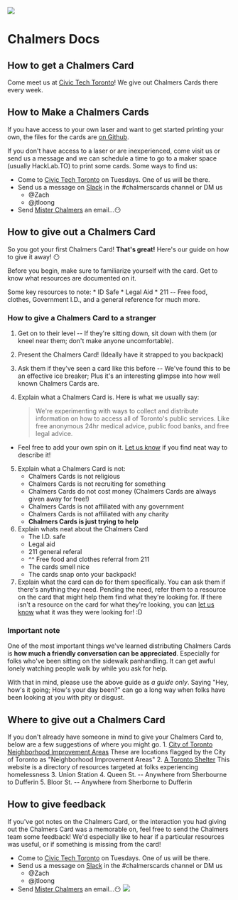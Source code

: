 ![](https://raw.githubusercontent.com/misterchalmers/ChalmersSite/master/images/nightSky.JPG)
# Chalmers Docs

## How to get a Chalmers Card
Come meet us at [Civic Tech Toronto](https://www.meetup.com/Civic-Tech-Toronto/)! We give out Chalmers Cards there every week.

## How to Make a Chalmers Cards

If you have access to your own laser and want to get started printing your own, the files for the cards are [on Github](https://github.com/misterchalmers/ChalmersCards).

If you don't have access to a laser or are inexperienced, come visit us or send us a message and we can schedule a time to go to a maker space (usually HackLab.TO) to print some cards.  Some ways to find us:

* Come to [Civic Tech Toronto](http://civictech.ca/) on Tuesdays. One of us will be there.
* Send us a message on [Slack](https://civictechto.slack.com/messages) in the #chalmerscards channel or DM us
    * @Zach
    * @jtloong
* Send [Mister Chalmers](mailto:misterchalmers@protonmail.com) an email...😶

## How to give out a Chalmers Card
So you got your first Chalmers Card! **That's great!** Here's our guide on how to give it away! 😶

Before you begin, make sure to familiarize yourself with the card. Get to know what resources are documented on it. 

Some key resources to note:
    * ID Safe
    * Legal Aid
    * 211 -- Free food, clothes, Government I.D., and a general reference for much more.  

### How to give a Chalmers Card to a stranger
1. Get on to their level -- If they're sitting down, sit down with them (or kneel near them; don't make anyone uncomfortable).
2. Present the Chalmers Card! (Ideally have it strapped to you backpack)
3. Ask them if they've seen a card like this before -- We've found this to be an effective ice breaker; Plus it's an interesting glimpse into how well known Chalmers Cards are. 
4. Explain what a Chalmers Card is. Here is what we usually say:
    
    > We're experimenting with ways to collect and distribute information on how to access all of Toronto's public services. Like free anonymous 24hr medical advice, public food banks, and free legal advice.

+ Feel free to add your own spin on it. [Let us know](mailto:misterchalmers@protonmail.com) if you find neat way to describe it! 
5. Explain what a Chalmers Card is not:
    + Chalmers Cards is not religious
    + Chalmers Cards is not recruiting for something
    + Chalmers Cards do not cost money (Chalmers Cards are always given away for free!)
    + Chalmers Cards is not affiliated with any government
    + Chalmers Cards is not affiliated with any charity 
    + **Chalmers Cards is just trying to help** 
6. Explain whats neat about the Chalmers Card
    + The I.D. safe
    + Legal aid
    + 211 general referal
    + ^^ Free food and clothes referral from 211
    + The cards smell nice
    + The cards snap onto your backpack!
7. Explain what the card can do for them specifically. You can ask them if there's anything they need. Pending the need, refer them to a resource on the card that might help them find what they're looking for. If there isn't a resource on the card for what they're looking, you can [let us know](mailto:misterchalmers@protonmail.com) what it was they were looking for! :D


### **Important** note 
One of the most important things we've learned distributing Chalmers Cards is __how much a friendly conversation can be appreciated__. Especially for folks who've been sitting on the sidewalk panhandling. It can get awful lonely watching people walk by while you ask for help. 

With that in mind, please use the above guide as *a guide only*. Saying "Hey, how's it going; How's your day been?" can go a long way when folks have been looking at you with pity or disgust. 

## Where to give out a Chalmers Card
If you don't already have someone in mind to give your Chalmers Card to, below are a few suggestions of where you might go.
    1. [City of Toronto Neighborhood Improvement Areas](https://www.toronto.ca/city-government/data-research-maps/neighbourhoods-communities/nia-profiles/)
    These are locations flagged by the City of Toronto as "Neighborhood Improvement Areas"
    2. [A Toronto Shelter](https://www.toronto.ca/community-people/housing-shelter/homeless-help/)
    This website is a directory of resources targeted at folks experiencing homelessness 
    3. Union Station
    4. Queen St. -- Anywhere from Sherbourne to Dufferin
    5. Bloor St. -- Anywhere from Sherborne to Dufferin
## How to give feedback
If you've got notes on the Chalmers Card, or the interaction you had giving out the Chalmers Card was a memorable on, feel free to send the Chalmers team some feedback! We'd especially like to hear if a particular resources was useful, or if something is missing from the card!

* Come to [Civic Tech Toronto](http://civictech.ca/) on Tuesdays. One of us will be there.
* Send us a message on [Slack](https://civictechto.slack.com/messages) in the #chalmerscards channel or DM us
    * @Zach
    * @jtloong
* Send [Mister Chalmers](mailto:misterchalmers@protonmail.com) an email...😶
![](https://raw.githubusercontent.com/zacharydonsky/personalSite/master/assets/ChalmersCardsBatch.jpg)